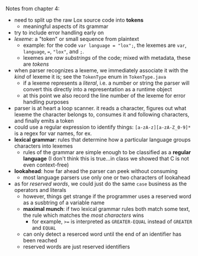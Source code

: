 Notes from chapter 4:
- need to split up the raw Lox source code into **tokens**
    - meaningful aspects of its grammar
- try to include error handling early on
- *lexeme*: a "token" or small sequence from plaintext
    - example: for the code `var language = "lox";`,
    the lexemes are `var`, `language`, `=`, `"lox"`, and `;`.
    - lexemes are *raw substrings* of the code; mixed with metadata,
    these are *tokens*
- when parser recognizes a lexeme, we immediately associate it with the *kind* of lexeme it is; see the `TokenType` enum in `TokenType.java`
    - if a lexeme represents a *literal*, i.e. a number or string
    the parser will convert this directly into a representation
    as a runtime object
    - at this point we also record the line number of the lexeme
    for error handling purposes
- parser is at heart a loop scanner. it reads a character, 
    figures out what lexeme the character belongs to,
    consumes it and following characters, and finally emits a token
- could use a regular expression to identify things: `[a-zA-z][a-zA-Z_0-9]*` is a regex for var names, for ex.
- **lexical grammar**: rules that determine how a particular 
language groups characters into lexemes
    - rules of the grammar are simple enough to be classified as a 
    **regular language** (I don't think this is true...in class we
    showed that C is not even context-free)
- **lookahead**: how far ahead the parser can peek without consuming
    - most language parsers use only one or two characters of lookahead
- as for *reserved words*, we could just do the same `case` business as the operators and literals
    - however, things get strange if the programmer uses a reserved word as a susbtring of a variable name
    - **maximal munch**: if two lexical grammar rules both match some text, the rule which matches the *most characters* wins
        - for example, `>=` is interpreted as `GREATER-EQUAL` instead of `GREATER` and `EQUAL`
    - can only detect a reserced word until the end of an identifier has been reached
    - reserved words are just reserved identifiers

